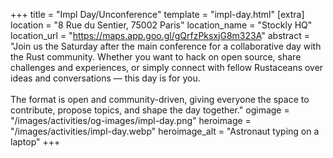 +++
title = "Impl Day/Unconference"
template = "impl-day.html"
[extra]
  location = "8 Rue du Sentier, 75002 Paris"
  location_name = "Stockly HQ"
  location_url = "https://maps.app.goo.gl/gQrfzPksxjG8m323A"
  abstract = "Join us the Saturday after the main conference for a collaborative day with the Rust community. Whether you want to hack on open source, share challenges and experiences, or simply connect with fellow Rustaceans over ideas and conversations — this day is for you.<br /><br />The format is open and community-driven, giving everyone the space to contribute, propose topics, and shape the day together."
  ogimage = "/images/activities/og-images/impl-day.png"
  heroimage = "/images/activities/impl-day.webp"
  heroimage_alt = "Astronaut typing on a laptop"
+++
